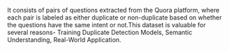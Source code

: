  It consists of pairs of questions extracted from the Quora platform, where each pair is
labeled as either duplicate or non-duplicate based on whether the questions have the same intent or not.This
dataset is valuable for several reasons- Training Duplicate Detection Models, Semantic Understanding, Real-World
Application.
